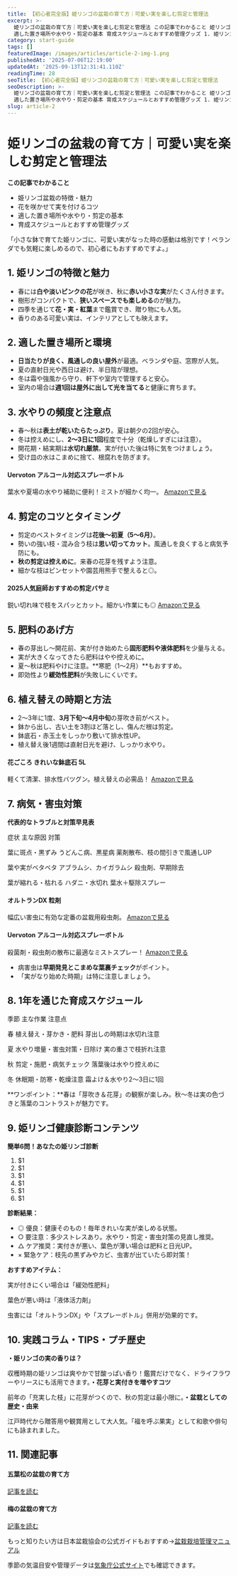 ```yaml
---
title: 【初心者完全版】姫リンゴの盆栽の育て方｜可愛い実を楽しむ剪定と管理法
excerpt: >-
  姫リンゴの盆栽の育て方｜可愛い実を楽しむ剪定と管理法 この記事でわかること 姫リンゴ盆栽の特徴・魅力 花を咲かせて実を付けるコツ
  適した置き場所や水やり・剪定の基本 育成スケジュールとおすすめ管理グッズ 1. 姫リンゴの []
category: start-guide
tags: []
featuredImage: /images/articles/article-2-img-1.png
publishedAt: '2025-07-06T12:19:00'
updatedAt: '2025-09-13T12:31:41.110Z'
readingTime: 28
seoTitle: 【初心者完全版】姫リンゴの盆栽の育て方｜可愛い実を楽しむ剪定と管理法
seoDescription: >-
  姫リンゴの盆栽の育て方｜可愛い実を楽しむ剪定と管理法 この記事でわかること 姫リンゴ盆栽の特徴・魅力 花を咲かせて実を付けるコツ
  適した置き場所や水やり・剪定の基本 育成スケジュールとおすすめ管理グッズ 1. 姫リンゴの []
slug: article-2
---
```

# 姫リンゴの盆栽の育て方｜可愛い実を楽しむ剪定と管理法

**この記事でわかること**

- 姫リンゴ盆栽の特徴・魅力
- 花を咲かせて実を付けるコツ
- 適した置き場所や水やり・剪定の基本
- 育成スケジュールとおすすめ管理グッズ

「小さな鉢で育てた姫リンゴに、可愛い実がなった時の感動は格別です！ベランダでも気軽に楽しめるので、初心者にもおすすめですよ。」

## 1. 姫リンゴの特徴と魅力

- 春には**白や淡いピンクの花**が咲き、秋に**赤い小さな実**がたくさん付きます。
- 樹形がコンパクトで、**狭いスペースでも楽しめる**のが魅力。
- 四季を通じて**花・実・紅葉**まで鑑賞でき、贈り物にも人気。
- 香りのある可愛い実は、インテリアとしても映えます。

## 2. 適した置き場所と環境

- **日当たりが良く、風通しの良い屋外**が最適。ベランダや庭、窓際が人気。
- 夏の直射日光や西日は避け、半日陰が理想。
- 冬は霜や強風から守り、軒下や室内で管理すると安心。
- 室内の場合は**週1回は屋外に出して光を当てる**と健康に育ちます。

## 3. 水やりの頻度と注意点

- 春～秋は**表土が乾いたらたっぷり**。夏は朝夕の2回が安心。
- 冬は控えめにし、**2～3日に1回**程度で十分（乾燥しすぎには注意）。
- 開花期・結実期は**水切れ厳禁**。実が付いた後は特に気をつけましょう。
- 受け皿の水はこまめに捨て、根腐れを防ぎます。

#### Uervoton アルコール対応スプレーボトル
葉水や夏場の水やり補助に便利！ミストが細かく均一。 [Amazonで見る](https://amzn.to/4klFqpW)

## 4. 剪定のコツとタイミング

- 剪定のベストタイミングは**花後～初夏（5～6月）**。
- 勢いの強い枝・混み合う枝は**思い切ってカット**。風通しを良くすると病気予防にも。
- **秋の剪定は控えめに**。来春の花芽を残すよう注意。
- 細かな枝はピンセットや園芸用熊手で整えると◎。

#### 2025人気庭師おすすめの剪定バサミ
鋭い切れ味で枝をスパッとカット。細かい作業にも◎ [Amazonで見る](https://amzn.to/4lE9Rsy)

## 5. 肥料のあげ方

- 春の芽出し～開花前、実が付き始めたら**固形肥料や液体肥料**を少量与える。
- 実が大きくなってきたら肥料はやや控えめに。
- 夏～秋は肥料やけに注意。**寒肥（1～2月）**もおすすめ。
- 即効性より**緩効性肥料**が失敗しにくいです。

## 6. 植え替えの時期と方法

- 2～3年に1度、**3月下旬～4月中旬**の芽吹き前がベスト。
- 鉢から出し、古い土を3割ほど落とし、傷んだ根は剪定。
- 鉢底石・赤玉土をしっかり敷いて排水性UP。
- 植え替え後1週間は直射日光を避け、しっかり水やり。

#### 花ごころ きれいな鉢底石 5L
軽くて清潔、排水性バツグン。植え替えの必需品！ [Amazonで見る](https://www.amazon.co.jp/%E8%8A%B1%E3%81%94%E3%81%93%E3%82%8D-5L-%E9%89%A2%E5%BA%95%E7%9F%B3-%E3%81%8D%E3%82%8C%E3%81%84%E3%81%AA%E9%89%A2%E5%BA%95%E7%9F%B3/dp/B07K1WP1C2?__mk_ja_JP=%E3%82%AB%E3%82%BF%E3%82%AB%E3%83%8A&amp;crid=OOC6P77NTH5K&amp;dib=eyJ2IjoiMSJ9.lzrs2DLLeQqfjZBn8HO0vIMAN6xRMs53Vn5z285e8SgHBFErQGmgKgy9F10_ljbW7uO-VLK9IICxV--F38po-s5-J1XyyPYolYg6-4eKdb52AjFYdisEfLOOz6QMdZr6_j0glYlNrbeIpUMzTdsEaGCDYwi_hiyR6V0aG9D-kmlObxF-wqpqYVICGlU0ETNwHCC1tbC3aKFJqRCUWf9t1R8iAXVoAo8qOrXGAD4fL2y8ZFv5wNn5Xin5wAQOSB1OocFQaSZ3G1-BJ_XD3XVMn3YJp2UQXIQBmeNezZasaqY.uBiMGuHIo8tW4b8aVTsPvvCxYjT1cNbL4d_TZ8TjuFg&amp;dib_tag=se&amp;keywords=%E9%89%A2%E5%BA%95%E7%9F%B3%EF%BC%88%E8%BB%BD%E7%9F%B3%E3%83%BB%E5%A4%A7%E7%B2%92%E8%B5%A4%E7%8E%89%E5%9C%9F%EF%BC%89&amp;qid=1751729604&amp;sprefix=%E9%89%A2%E5%BA%95%E7%9F%B3%2B%E8%BB%BD%E7%9F%B3%2B%E5%A4%A7%E7%B2%92%E8%B5%A4%E7%8E%89%E5%9C%9F%2B%2Caps%2C186&amp;sr=8-4&amp;th=1&amp;linkCode=sl1&amp;tag=arata55507-22&amp;linkId=389a0c9aaf2c26758b207716a4a26875&amp;language=ja_JP&amp;ref_=as_li_ss_tl)

## 7. 病気・害虫対策

**代表的なトラブルと対策早見表**

症状
主な原因
対策

葉に斑点・黒ずみ
うどんこ病、黒星病
薬剤散布、枝の間引きで風通しUP

葉や実がベタベタ
アブラムシ、カイガラムシ
殺虫剤、早期除去

葉が縮れる・枯れる
ハダニ・水切れ
葉水＋駆除スプレー

#### オルトランDX 粒剤
幅広い害虫に有効な定番の盆栽用殺虫剤。 [Amazonで見る](https://amzn.to/44CoWnz)

#### Uervoton アルコール対応スプレーボトル
殺菌剤・殺虫剤の散布に最適なミストスプレー！ [Amazonで見る](https://amzn.to/4klFqpW)

- 病害虫は**早期発見とこまめな葉裏チェック**がポイント。
- 「実がなり始めた時期」は特に注意しましょう。

## 8. 1年を通じた育成スケジュール

季節
主な作業
注意点

春
植え替え・芽かき・肥料
芽出しの時期は水切れ注意

夏
水やり増量・害虫対策・日除け
実の重さで枝折れ注意

秋
剪定・施肥・病気チェック
落葉後は水やり控えめに

冬
休眠期・防寒・乾燥注意
霜よけ＆水やり2～3日に1回

**ワンポイント：**春は「芽吹き＆花芽」の観察が楽しみ。秋～冬は実の色づきと落葉のコントラストが魅力です。

## 9. 姫リンゴ健康診断コンテンツ

**簡単6問！あなたの姫リンゴ診断**

1. $1
2. $1
3. $1
4. $1
5. $1
6. $1

**診断結果：**

- ◎ 優良：健康そのもの！毎年きれいな実が楽しめる状態。
- ○ 要注意：多少ストレスあり。水やり・剪定・害虫対策の見直し推奨。
- △ ケア推奨：実付きが悪い、葉色が薄い場合は肥料と日光UP。
- × 緊急ケア：枝先の黒ずみやカビ、虫害が出ていたら即対策！

**おすすめアイテム：**

実が付きにくい場合は「緩効性肥料」

葉色が悪い時は「液体活力剤」

虫害には「オルトランDX」や「スプレーボトル」併用が効果的です。

## 10. 実践コラム・TIPS・プチ歴史
**・姫リンゴの実の香りは？**

収穫時期の姫リンゴは爽やかで甘酸っぱい香り！鑑賞だけでなく、ドライフラワーやリースにも活用できます。**・花芽と実付きを増やすコツ**

前年の「充実した枝」に花芽がつくので、秋の剪定は最小限に。**・盆栽としての歴史・由来**

江戸時代から贈答用や観賞用として大人気。「福を呼ぶ果実」として和歌や俳句にも詠まれました。

## 11. 関連記事

#### 五葉松の盆栽の育て方
[記事を読む](https://bonsai-guidebook.net/2025/07/06/goyoumatsu-guide/)

#### 梅の盆栽の育て方
[記事を読む](https://bonsai-guidebook.net/2025/07/06/ume-guide/)

もっと知りたい方は日本盆栽協会の公式ガイドもおすすめ→[盆栽栽培管理マニュアル](https://bonsai.or.jp/manual)

季節の気温目安や管理データは[気象庁公式サイト](https://www.jma.go.jp/jma/index.html)でも確認できます。
